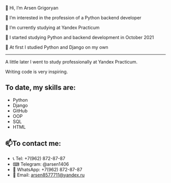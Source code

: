 👋 Hi, I’m Arsen Grigoryan

👀 I’m interested in the profession of a Python backend developer

🌱 I’m currently studying at Yandex Practicum

💞️ I started studying Python and backend development in October 2021

🐍 At first I studied Python and Django on my own

---
A little later I went to study professionally at Yandex Practicum.

Writing code is very inspiring.

To date, my skills are:
---
- Python 
- Django
- GitHub
- OOP
- SQL 
- HTML

📫To contact me: 
---
- 📞 Tel: +7(962) 872-87-87
- ⌨ Telegram: @arsen1406
- 📱 WhatsApp: +7(962) 872-87-87
- 📧 Email: arsen8577711@yandex.ru
